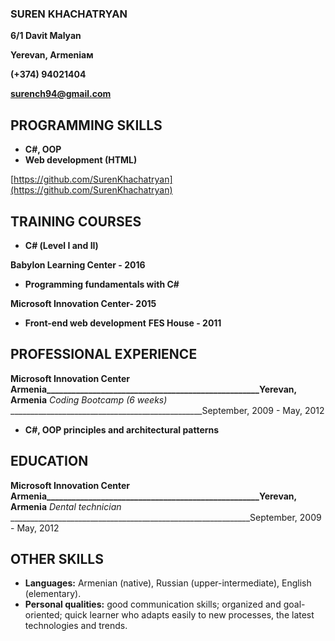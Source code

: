### SUREN KHACHATRYAN

**6/1 Davit Malyan**

**Yerevan, Armeniaм**

**(+374) 94021404**

**surench94@gmail.com**

## PROGRAMMING SKILLS

- **C#, OOP**
- **Web development (HTML)**

 [https://github.com/SurenKhachatryan](https://github.com/SurenKhachatryan)
## TRAINING COURSES  

- **С# (Level I and II)**

 **Babylon Learning Center - 2016**                                                                             
- **Programming fundamentals with  C#**

**Microsoft Innovation Center- 2015**
- **Front-end web development**
**FES House - 2011**

## PROFESSIONAL EXPERIENCE 
**Microsoft Innovation Center Armenia___________________________________________________Yerevan, Armenia**
_Coding Bootcamp (6 weeks)_ ________________________________________________September, 2009 - May, 2012 
- **C#, OOP principles and architectural patterns**
## EDUCATION
**Microsoft Innovation Center Armenia___________________________________________________Yerevan, Armenia**
_Dental technician_ ____________________________________________________________September, 2009 - May, 2012
## OTHER SKILLS

- **Languages:** Armenian (native), Russian (upper-intermediate), English (elementary).
- **Personal qualities:** good communication skills; organized and goal-oriented; quick 
learner who adapts easily to new processes, the latest technologies and trends. 
